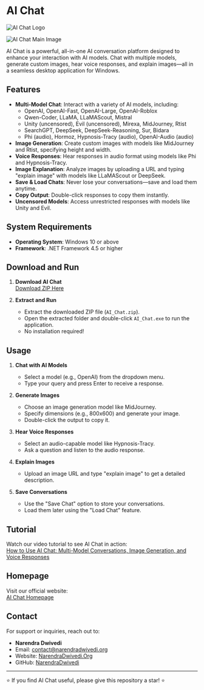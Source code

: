 # AI Chat

![AI Chat Logo](https://blogger.googleusercontent.com/img/b/R29vZ2xl/AVvXsEh0FyL22oRwMLVzkUwVMvz_TDnvin-FPNDXGy10hdBfzi7NNrBrioO4YIE0u6KtWJepEgaYstD5BbAwR5z889K0H7rYQWSD7aaS8oVBfKbFH13Ora06DmZyWv4u7Q9exdlrywmDxEiMo7yVRf2qUKkURm6opjuQ6uJNYUiZsJEB77kXO3EjKMG3x5fNGm7o/s16000/ai_logo.png)

![AI Chat Main Image](https://blogger.googleusercontent.com/img/a/AVvXsEgcD3ZWXof22G0ykntjtudxMSmXcUckY2OoCEmq14LtLiS0eTJ9DvwxX4jmPpJ2BsFSoVH_tP9rZNy2je8KJn6FTAdW8aAk3MQAo57SvB-PqXyeb81aDL4deiyTRBzRAoT5KJWAkywmg_sZabYXInhpwplvq49iuyzZA88AjHYBaOPK4le3uNaw_Hf-AkdQ=s16000)

AI Chat is a powerful, all-in-one AI conversation platform designed to enhance your interaction with AI models. Chat with multiple models, generate custom images, hear voice responses, and explain images—all in a seamless desktop application for Windows.

## Features

- **Multi-Model Chat**: Interact with a variety of AI models, including:
  - OpenAI, OpenAI-Fast, OpenAI-Large, OpenAI-Roblox
  - Qwen-Coder, LLaMA, LLaMAScout, Mistral
  - Unity (uncensored), Evil (uncensored), Mirexa, MidJourney, Rtist
  - SearchGPT, DeepSeek, DeepSeek-Reasoning, Sur, Bidara
  - Phi (audio), Hormoz, Hypnosis-Tracy (audio), OpenAI-Audio (audio)
- **Image Generation**: Create custom images with models like MidJourney and Rtist, specifying height and width.
- **Voice Responses**: Hear responses in audio format using models like Phi and Hypnosis-Tracy.
- **Image Explanation**: Analyze images by uploading a URL and typing "explain image" with models like LLaMAScout or DeepSeek.
- **Save & Load Chats**: Never lose your conversations—save and load them anytime.
- **Copy Output**: Double-click responses to copy them instantly.
- **Uncensored Models**: Access unrestricted responses with models like Unity and Evil.

## System Requirements

- **Operating System**: Windows 10 or above
- **Framework**: .NET Framework 4.5 or higher

## Download and Run

1. **Download AI Chat**  
   [Download ZIP Here](INSERT_YOUR_DOWNLOAD_LINK_HERE)

2. **Extract and Run**  
   - Extract the downloaded ZIP file (`AI_Chat.zip`).  
   - Open the extracted folder and double-click `AI_Chat.exe` to run the application.  
   - No installation required!

## Usage

1. **Chat with AI Models**  
   - Select a model (e.g., OpenAI) from the dropdown menu.  
   - Type your query and press Enter to receive a response.

2. **Generate Images**  
   - Choose an image generation model like MidJourney.  
   - Specify dimensions (e.g., 800x600) and generate your image.  
   - Double-click the output to copy it.

3. **Hear Voice Responses**  
   - Select an audio-capable model like Hypnosis-Tracy.  
   - Ask a question and listen to the audio response.

4. **Explain Images**  
   - Upload an image URL and type "explain image" to get a detailed description.

5. **Save Conversations**  
   - Use the "Save Chat" option to store your conversations.  
   - Load them later using the "Load Chat" feature.

## Tutorial

Watch our video tutorial to see AI Chat in action:  
[How to Use AI Chat: Multi-Model Conversations, Image Generation, and Voice Responses](https://narendradwivedi.is-a.dev/projectvideo/aichat.mp4)

## Homepage

Visit our official website:  
[AI Chat Homepage](https://aichat.narendradwivedi.org/)

## Contact

For support or inquiries, reach out to:  
- **Narendra Dwivedi**  
- Email: [contact@narendradwivedi.org](mailto:contact@narendradwivedi.org)  
- Website: [NarendraDwivedi.Org](https://narendradwivedi.org)  
- GitHub: [NarendraDwivedi](https://github.com/NarendraDwivedi)

---

⭐ If you find AI Chat useful, please give this repository a star! ⭐
